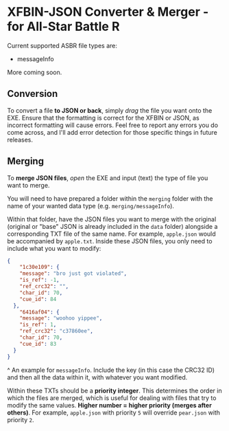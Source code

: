# XFBIN-JSON Converter & Merger - for All-Star Battle R
Current supported ASBR file types are:
- messageInfo
  
More coming soon.

## Conversion
To convert a file **to JSON or back**, simply _drag_ the file you want onto the EXE.
Ensure that the formatting is correct for the XFBIN or JSON, as incorrect formatting will cause errors. Feel free to report any errors you do come across, and I'll add error detection for those specific things in future releases.

## Merging
To **merge JSON files**, _open_ the EXE and input (text) the type of file you want to merge.

You will need to have prepared a folder within the `merging` folder with the name of your wanted data type (e.g. `merging/messageInfo`).

Within that folder, have the JSON files you want to merge with the original (original or "base" JSON is already included in the `data` folder) alongside a corresponding TXT file of the same name. For example, `apple.json` would be accompanied by `apple.txt`. Inside these JSON files, you only need to include what you want to modify:

```json
{
    "1c30e109": {
    "message": "bro just got violated",
    "is_ref": -1,
    "ref_crc32": "",
    "char_id": 70,
    "cue_id": 84
  },
    "6416af04": {
    "message": "woohoo yippee",
    "is_ref": 1,
    "ref_crc32": "c37860ee",
    "char_id": 70,
    "cue_id": 83
  }
}
```
^ An example for `messageInfo`. Include the key (in this case the CRC32 ID) and then all the data within it, with whatever you want modified.

Within these TXTs should be a **priority integer**. This determines the order in which the files are merged, which is useful for dealing with files that try to modify the same values. **Higher number = higher priority (merges after others)**. For example, `apple.json` with priority `5` will override `pear.json` with priority `2`.

